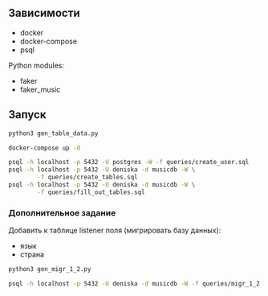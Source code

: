 ## Зависимости

- docker
- docker-compose
- psql

Python modules:

- faker
- faker\_music

## Запуск

```sh
python3 gen_table_data.py

docker-compose up -d

psql -h localhost -p 5432 -U postgres -W -f queries/create_user.sql
psql -h localhost -p 5432 -U deniska -d musicdb -W \
        -f queries/create_tables.sql
psql -h localhost -p 5432 -U deniska -d musicdb -W \
        -f queries/fill_out_tables.sql
```

### Дополнительное задание

Добавить к таблице listener поля (мигрировать базу данных):

* язык
* страна

```sh
python3 gen_migr_1_2.py

psql -h localhost -p 5432 -U deniska -d musicdb -W -f queries/migr_1_2.sql
```
